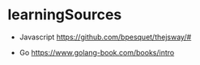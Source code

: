 # learningSources

* Javascript
https://github.com/bpesquet/thejsway/#

* Go
https://www.golang-book.com/books/intro
